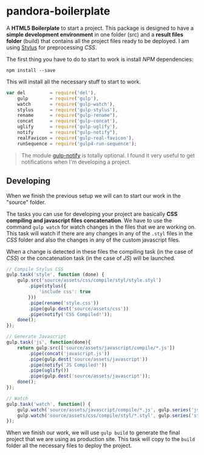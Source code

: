 # pandora-boilerplate
A **HTML5 Boilerplate** to start a project.
This package is designed to have a **simple development environment** in one folder (src) and a **result files folder** (build) that contains all the project files ready to be deployed. I am using [Stylus](http://stylus-lang.com) for preprocessing _CSS_.

The first thing you have to do to start to work is install _NPM_ dependencies:
```
npm install --save
```
This will install all the necessary stuff to start to work. 
```javascript
var del         = require('del'),
    gulp        = require('gulp'),
    watch       = require('gulp-watch'),
    stylus      = require('gulp-stylus'),
    rename      = require("gulp-rename"),
    concat      = require('gulp-concat'),
    uglify      = require('gulp-uglify'),
    notify      = require("gulp-notify"),
    realFavicon = require('gulp-real-favicon'),
    runSequence = require('gulp4-run-sequence');
```

> The module [gulp-notify](https://github.com/mikaelbr/gulp-notify) is totally optional. I found it very useful to get notifications when I'm developing a project.

## Developing
When we finish the previous setup we will can to start our work in the "source" folder.

The tasks you can use for developing your project are basically **CSS compiling and javascript files concatenation**. We have to use the command `gulp watch` for watch changes in the files that we are working on. This task will watch if there are any changes in any of the `.styl` files in the _CSS_ folder and also the changes in any of the custom javascript files.

When a change is detected in these files the compiling task (in the case of _CSS_) or the concatenation task (in the case of _JS_) will be launched.

```javascript
// Compile Stylus CSS
gulp.task('style', function (done) {
    gulp.src('source/assets/css/compile/styl/style.styl')
        .pipe(stylus({
            'include css': true
        }))
        .pipe(rename('style.css'))
        .pipe(gulp.dest('source/assets/css'))
        .pipe(notify('CSS Compiled!'));
    done();
});

// Generate Javascript
gulp.task('js', function(done){
    return gulp.src(['source/assets/javascript/compile/*.js'])
        .pipe(concat('javascript.js'))
        .pipe(gulp.dest('source/assets/javascript'))
        .pipe(notify('JS Compiled!'))
        .pipe(uglify())
        .pipe(gulp.dest('source/assets/javascript'));
    done();
});

// Watch
gulp.task('watch', function() {
    gulp.watch('source/assets/javascript/compile/*.js', gulp.series('js'));
    gulp.watch('source/assets/css/compile/styl/*.styl', gulp.series('style'));
});
```

When we finish our work, we will use `gulp build` to generate the final project that we are using as production site. This task will copy to the `build` folder all the necessary files to deploy the project.